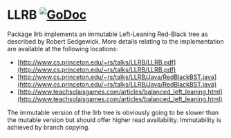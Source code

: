 # LLRB [![GoDoc](https://godoc.org/github.com/mars9/llrb?status.svg)](https://godoc.org/github.com/mars9/llrb)

Package llrb implements an immutable Left-Leaning Red-Black tree as
described by Robert Sedgewick. More details relating to the
implementation are available at the following locations:

* [http://www.cs.princeton.edu/~rs/talks/LLRB/LLRB.pdf](http://www.cs.princeton.edu/~rs/talks/LLRB/LLRB.pdf)
* [http://www.cs.princeton.edu/~rs/talks/LLRB/Java/RedBlackBST.java](http://www.cs.princeton.edu/~rs/talks/LLRB/Java/RedBlackBST.java)
* [http://www.teachsolaisgames.com/articles/balanced_left_leaning.html](http://www.teachsolaisgames.com/articles/balanced_left_leaning.html)

The immutable version of the llrb tree is obviously going to be slower
than the mutable version but should offer higher read availability.
Immutability is achieved by branch copying.

